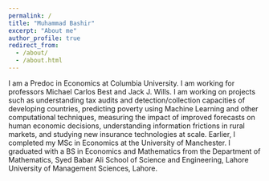 ```yaml
---
permalink: /
title: "Muhammad Bashir"
excerpt: "About me"
author_profile: true
redirect_from: 
  - /about/
  - /about.html
---
```


I am a Predoc in Economics at Columbia University. I am working for professors Michael Carlos Best and Jack J. Wills. I am working on projects such as understanding tax audits and detection/collection capacities of developing countries, predicting poverty using Machine Learning and other computational techniques, measuring the impact of improved forecasts on human economic decisions, understanding information frictions in rural markets, and studying new insurance technologies at scale. 
Earlier, I completed my MSc in Economics at the  University of Manchester. I graduated with a BS in Economics and Mathematics from the Department of Mathematics, Syed Babar Ali School of Science and Engineering, Lahore University of Management Sciences, Lahore.
